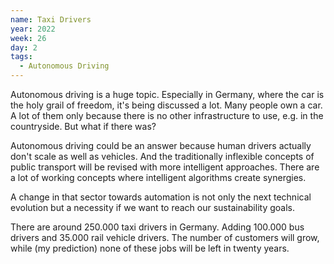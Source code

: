 ```yaml
---
name: Taxi Drivers
year: 2022
week: 26
day: 2
tags:
  - Autonomous Driving
---
```


Autonomous driving is a huge topic. Especially in Germany, where the car is the
holy grail of freedom, it's being discussed a lot. Many people own a car. A lot
of them only because there is no other infrastructure to use, e.g. in the
countryside. But what if there was?

Autonomous driving could be an answer because human drivers actually don't scale
as well as vehicles. And the traditionally inflexible concepts of public
transport will be revised with more intelligent approaches. There are a lot of
working concepts where intelligent algorithms create synergies.

A change in that sector towards automation is not only the next technical
evolution but a necessity if we want to reach our sustainability goals.

There are around 250.000 taxi drivers in Germany. Adding 100.000 bus drivers and
35.000 rail vehicle drivers. The number of customers will grow, while (my
prediction) none of these jobs will be left in twenty years.
